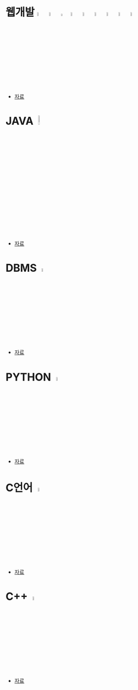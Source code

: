 <!--
**to7485/to7485** is a ✨ _special_ ✨ repository because its `README.md` (this file) appears on your GitHub profile.

Here are some ideas to get you started:

- 🔭 I’m currently working on ...
- 🌱 I’m currently learning ...
- 👯 I’m looking to collaborate on ...
- 🤔 I’m looking for help with ...
- 💬 Ask me about ...
- 📫 How to reach me: ...
- 😄 Pronouns: ...
- ⚡ Fun fact: ...
-->
# 웹개발 <image src="image/java_icon.jpeg" width="5%" height="5%">  <image src="image/html_icon.ico" width="5%" height="5%">  <image src="image/css_icon.png" width="4%" height="4%"> <image src="image/js_icon.png" width="5%" height="5%"> <image src="image/oracle_icon.png" width="5%" height="5%"> <image src="image/jsp_icon.png" width="5%" height="5%"> <image src="image/spring_icon.png" width="5%" height="5%"> <image src="image/thymeleaf_icon.png" width="5%" height="5%"> <image src="image/springboot_icon.png" width="5%" height="5%">
- [자료](https://github.com/to7485/Web1500)

# JAVA &nbsp;<image src="image/java_icon.jpeg" width="8%" height="8%">
  
- [자료](https://github.com/to7485/Java1900)

# DBMS &nbsp;<image src="image/oracle_icon.png" width="5%" height="5%">
  
- [자료](https://github.com/to7485/DBMS1900)

# PYTHON &nbsp;<image src="image/python_icon.png" width="5%" height="5%">

- [자료](https://github.com/to7485/PYTHON1900)

# C언어 &nbsp;<image src="image/c_icon.webp" width="5%" height="5%">

- [자료](https://github.com/to7485/Clang)

# C++ &nbsp;<image src="image/c++_icon.png" width="5%" height="5%">
  
- [자료](https://github.com/to7485/CppLang)

